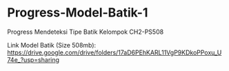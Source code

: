 # Progress-Model-Batik-1
Progress Mendeteksi Tipe Batik Kelompok CH2-PS508

Link Model Batik (Size 508mb):
https://drive.google.com/drive/folders/17aD6PEhKARL11VgP9KDkoPPoxu_U74e_?usp=sharing
